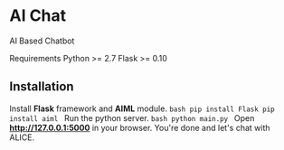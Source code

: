 # AI Chat
AI Based Chatbot

Requirements
Python >= 2.7
Flask >= 0.10

## Installation
Install **Flask** framework and **AIML** module.
    ```bash
    pip install Flask
    pip install aiml
    ```
Run the python server.
    ```bash
    python main.py
    ```
Open **http://127.0.0.1:5000** in your browser.
You're done and let's chat with ALICE.
